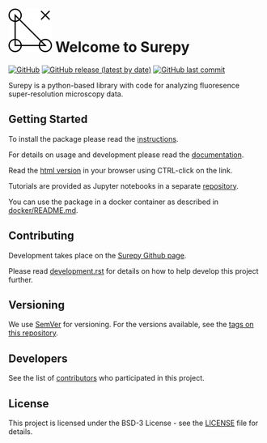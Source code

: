 ![logo](./docs/_static/logo.png) Welcome to Surepy
==================================================

[![GitHub](https://img.shields.io/github/license/super-resolution/surepy)](https://github.com/super-resolution/Surepy/blob/master/LICENSE.md)
[![GitHub release (latest by date)](https://img.shields.io/github/v/release/super-resolution/surepy)](https://github.com/super-resolution/Surepy)
[![GitHub last commit](https://img.shields.io/github/last-commit/super-resolution/surepy)](https://github.com/super-resolution/Surepy/commits/master)

Surepy is a python-based library with code for analyzing fluoresence super-resolution
microscopy data.

Getting Started
----------------

To install the package please read the [instructions](docs/source/installation.rst).

For details on usage and development please read the [documentation](docs/index.rst).

Read the [html version](docs/_build/source/index.html) in your browser using CTRL-click on the link.

Tutorials are provided as Jupyter notebooks in a separate 
[repository](https://github.com/super-resolution/Surepy_tutorials).

You can use the package in a docker container as described in [docker/README.md](docker/README.md).


Contributing
------------

Development takes place on the [Surepy Github page](https://github.com/super-resolution/Surepy).

Please read [development.rst](docs/source/development.rst) for details on how to help develop this project further.

Versioning
----------

We use [SemVer](http://semver.org/) for versioning. For the versions available, see the 
[tags on this repository](https://github.com/super-resolution/Surepy/tags).

Developers
----------

See the list of [contributors](docs/source/contributions.rst) who participated in this project.

License
-------

This project is licensed under the BSD-3 License - see the [LICENSE](LICENSE.md) file for details.
